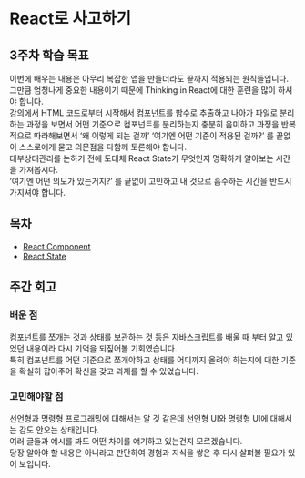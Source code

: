 # React로 사고하기

## 3주차 학습 목표

이번에 배우는 내용은 아무리 복잡한 앱을 만들더라도 끝까지 적용되는 원칙들입니다.\
그만큼 엄청나게 중요한 내용이기 때문에 Thinking in React에 대한 훈련을 많이 하셔야 합니다.\
강의에서 HTML 코드로부터 시작해서 컴포넌트를 함수로 추출하고 나아가 파일로 분리하는 과정을 보면서 어떤 기준으로 컴포넌트를 분리하는지 충분히 음미하고 과정을 반복적으로 따라해보면서 ‘왜 이렇게 되는 걸까’ ‘여기엔 어떤 기준이 적용된 걸까?’ 를 끝없이 스스로에게 묻고 의문점을 다함께 토론해야 합니다.\
대부상태관리를 논하기 전에 도대체 React State가 무엇인지 명확하게 알아보는 시간을 가져봅시다.\
‘여기엔 어떤 의도가 있는거지?’ 를 끝없이 고민하고 내 것으로 흡수하는 시간을 반드시 가지셔야 합니다.

## 목차

- [React Component](./react-component.md)
- [React State](./react-state.md)

## 주간 회고

### 배운 점

컴포넌트를 쪼개는 것과 상태를 보관하는 것 등은 자바스크립트를 배울 때 부터 알고 있었던 내용이라 다시 기억을 되짚어볼 기회였습니다.\
특히 컴포넌트를 어떤 기준으로 쪼개야하고 상태를 어디까지 올려야 하는지에 대한 기준을 확실히 잡아주어 확신을 갖고 과제를 할 수 있었습니다.

### 고민해야할 점

선언형과 명령형 프로그래밍에 대해서는 알 것 같은데 선언형 UI와 명령형 UI에 대해서는 감도 안오는 상태입니다.\
여러 글들과 예시를 봐도 어떤 차이를 얘기하고 있는건지 모르겠습니다.\
당장 알아야 할 내용은 아니라고 판단하여 경험과 지식을 쌓은 후 다시 살펴볼 필요가 있어 보입니다.
